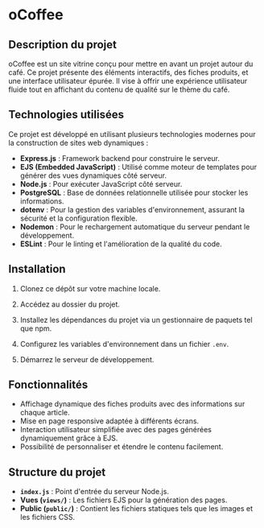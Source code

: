 # oCoffee

## Description du projet

oCoffee est un site vitrine conçu pour mettre en avant un projet autour du café. Ce projet présente des éléments interactifs, des fiches produits, et une interface utilisateur épurée. Il vise à offrir une expérience utilisateur fluide tout en affichant du contenu de qualité sur le thème du café.

## Technologies utilisées

Ce projet est développé en utilisant plusieurs technologies modernes pour la construction de sites web dynamiques :

- **Express.js** : Framework backend pour construire le serveur.
- **EJS (Embedded JavaScript)** : Utilisé comme moteur de templates pour générer des vues dynamiques côté serveur.
- **Node.js** : Pour exécuter JavaScript côté serveur.
- **PostgreSQL** : Base de données relationnelle utilisée pour stocker les informations.
- **dotenv** : Pour la gestion des variables d'environnement, assurant la sécurité et la configuration flexible.
- **Nodemon** : Pour le rechargement automatique du serveur pendant le développement.
- **ESLint** : Pour le linting et l'amélioration de la qualité du code.

## Installation

1. Clonez ce dépôt sur votre machine locale.

2. Accédez au dossier du projet.

3. Installez les dépendances du projet via un gestionnaire de paquets tel que npm.

4. Configurez les variables d'environnement dans un fichier `.env`.

5. Démarrez le serveur de développement.

## Fonctionnalités

- Affichage dynamique des fiches produits avec des informations sur chaque article.
- Mise en page responsive adaptée à différents écrans.
- Interaction utilisateur simplifiée avec des pages générées dynamiquement grâce à EJS.
- Possibilité de personnaliser et étendre le contenu facilement.

## Structure du projet

- **`index.js`** : Point d'entrée du serveur Node.js.
- **Vues (`views/`)** : Les fichiers EJS pour la génération des pages.
- **Public (`public/`)** : Contient les fichiers statiques tels que les images et les fichiers CSS.
